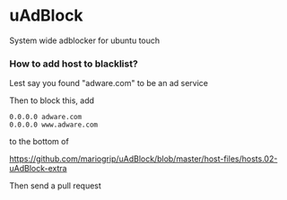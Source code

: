 # uAdBlock
System wide adblocker for ubuntu touch


### How to add host to blacklist?

Lest say you found "adware.com" to be an ad service

Then to block this, add
```
0.0.0.0 adware.com
0.0.0.0 www.adware.com
```
to the bottom of 

https://github.com/mariogrip/uAdBlock/blob/master/host-files/hosts.02-uAdBlock-extra

Then send a pull request

